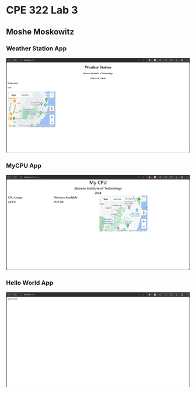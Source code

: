 # CPE 322 Lab 3

## Moshe Moskowitz

### Weather Station App

![Image](Images/Lab4_Weather.png)

### MyCPU App

![Image](Images/Lab4_MyCPU.png)

### Hello World App

![Image](Images/Lab4_Flask.png)
